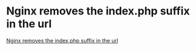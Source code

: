 # Nginx removes the index.php suffix in the url
[Nginx removes the index.php suffix in the url](https://aiwithcloud.com/2022/09/15/nginx_removes_the_index-php_suffix_in_the_url/)